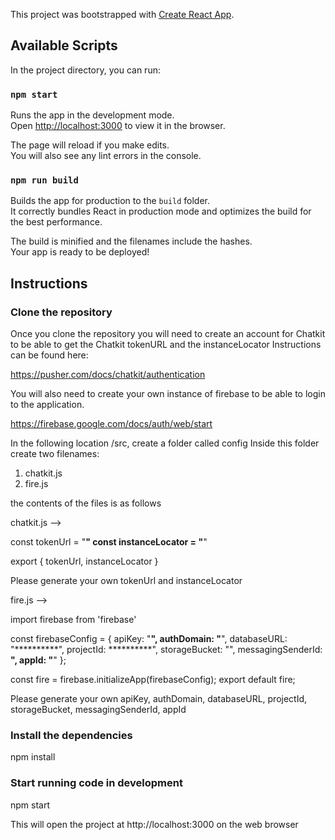 This project was bootstrapped with [Create React App](https://github.com/facebook/create-react-app).

## Available Scripts

In the project directory, you can run:

### `npm start`

Runs the app in the development mode.<br>
Open [http://localhost:3000](http://localhost:3000) to view it in the browser.

The page will reload if you make edits.<br>
You will also see any lint errors in the console.


### `npm run build`

Builds the app for production to the `build` folder.<br>
It correctly bundles React in production mode and optimizes the build for the best performance.

The build is minified and the filenames include the hashes.<br>
Your app is ready to be deployed!

## Instructions

### Clone the repository

Once you clone the repository you will need to create an account for Chatkit to be able to get the Chatkit tokenURL and the instanceLocator
Instructions can be found here:

https://pusher.com/docs/chatkit/authentication

You will also need to create your own instance of firebase to be able to login to the application.

https://firebase.google.com/docs/auth/web/start

In the following location /src, create a folder called config
Inside this folder create two filenames:

1. chatkit.js
2. fire.js

the contents of the files is as follows

chatkit.js -->

const tokenUrl = "**********"
const instanceLocator = "**********"

export { tokenUrl, instanceLocator }

Please generate your own tokenUrl and instanceLocator

fire.js -->

import firebase from 'firebase'

const firebaseConfig = {
    apiKey: "**********",
    authDomain: "**********",
    databaseURL: "**********",
    projectId: **********",
    storageBucket: "",
    messagingSenderId: **********",
    appId: "**********"
  };

const fire = firebase.initializeApp(firebaseConfig);
export default fire;

Please generate your own apiKey, authDomain, databaseURL, projectId, storageBucket, messagingSenderId, appId

### Install the dependencies

npm install

### Start running code in development

npm start

This will open the project at http://localhost:3000 on the web browser
